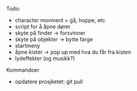 Todo:

- character movment = gå, hoppe, etc
- script for å åpne dører
- skyte på finder -> forsvinner
- skyte på objekter -> bytte farge
- startmeny
- åpne kister -> pop up med hva du får fra kisten
- lydeffekter (og musikk?)

Kommandoer

- opdatere prosjketet: git pull
